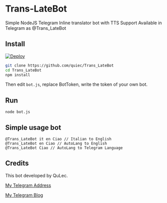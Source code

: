 
# Trans-LateBot
Simple NodeJS Telegram Inline translator bot with TTS Support
Available in Telegram as @Trans_LateBot
## Install
[![Deploy](https://www.herokucdn.com/deploy/button.svg)](https://heroku.com/deploy?template=https://github.com/quiec/trans_latebot)

```sh
git clone https://github.com/quiec/Trans_LateBot
cd Trans_LateBot
npm install
```
Then edit `bot.js`, replace BotToken, write the token of your own bot.

## Run

    node bot.js

## Simple usage bot

    @Trans_LateBot it en Ciao // Italian to English
    @Trans_LateBot en Ciao // AutoLang to English
    @Trans_LateBot Ciao // AutoLang to Telegram Language

## Credits
This bot developed by QuLec.

[My Telegram Address](https://t.me/qulec)

[My Telegram Blog](https://t.me/Quiecs)
